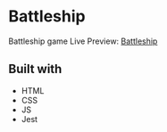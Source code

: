 # Battleship

Battleship game Live Preview: [Battleship](https://mvlprem.github.io/Battleship/)

## Built with

- HTML
- CSS
- JS
- Jest
